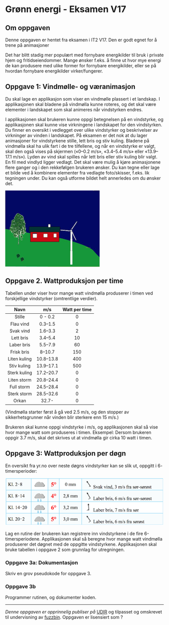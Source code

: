 # Grønn energi - Eksamen V17

## Om oppgaven

Denne oppgaven er hentet fra eksamen i IT2 V17. Den er godt egnet for å trene på animasjoner

Det har blitt stadig mer populært med fornybare energikilder til bruk i private hjem og
fritidseiendommer. Mange ønsker f.eks. å finne ut hvor mye energi de kan produsere
med ulike former for fornybare energikilder, eller se på hvordan fornybare energikilder
virker/fungerer.

## Oppgave 1: Vindmølle- og væranimasjon

Du skal lage en applikasjon som viser en vindmølle plassert i et landskap. I applikasjonen
skal bladene på vindmølla kunne roteres, og det skal være elementer i landskapet som
skal animeres når vindstyrken endres.

I applikasjonen skal brukeren kunne oppgi betegnelsen på en vindstyrke, og applikasjonen skal kunne vise virkningene i landskapet for den vindstyrken. Du finner en oversikt i vedlegget over ulike vindstyrker og beskrivelser av virkninger av vinden i landskapet. På eksamen er det nok at du lager animasjoner for vindstyrkene stille, lett bris og stiv kuling. Bladene på vindmølla skal ha ulik fart i de tre tilfellene, og når en vindstyrke er valgt, skal den også vises på skjermen («0–0.2 m/s», «3.4–5.4 m/s» eller «13.9–17.1 m/s»). Lyden av vind skal spilles når lett bris eller stiv kuling blir valgt. En fil med vindlyd ligger vedlagt. Det skal være mulig å kjøre animasjonene flere ganger og i den rekkefølgen brukeren ønsker. Du kan tegne eller lage et bilde ved å kombinere elementer fra vedlagte foto/skisser, f.eks. lik tegningen under. Du kan også utforme bildet helt annerledes om du ønsker det.

![Vindmøller](media/energi/energi.png)

## Oppgave 2. Wattproduksjon per time

Tabellen under viser hvor mange watt vindmølla produserer i timen ved forskjellige
vindstyrker (omtrentlige verdier).

|  Navn  |  m/s  | Watt per time |
|:------:|:-----:|:-------------:|
| Stille       |0 - 0.2  | 0|
| Flau vind    |0.3–1.5  | 0|
| Svak vind    |1.6–3.3  | 2|
| Lett bris    |3.4–5.4  | 10|
| Laber bris   |5.5–7.9  | 60|
| Frisk bris   |8–10.7   | 150|
| Liten kuling |10.8–13.8| 400|
| Stiv kuling  |13.9–17.1| 500|
| Sterk kuling |17.2–20.7| 0|
| Liten storm  |20.8–24.4| 0|
| Full storm   |24.5–28.4| 0|
| Sterk storm  |28.5–32.6| 0|
| Orkan        |32.7-    | 0|

(Vindmølla starter først å gå ved 2.5 m/s, og den stopper av sikkerhetsgrunner når
vinden blir sterkere enn 15 m/s.)

Brukeren skal kunne oppgi vindstyrke i m/s, og applikasjonen skal så vise hvor mange
watt som produseres i timen. Eksempel: Dersom brukeren oppgir 3.7 m/s, skal det
skrives ut at vindmølla gir cirka 10 watt i timen.

## Oppgave 3: Wattproduksjon per døgn

En oversikt fra yr.no over neste døgns vindstyrker kan se slik ut, oppgitt i 6-
timersperioder:

![Værtabell](media/energi/vaer.png)

Lag en rutine der brukeren kan registrere inn vindstyrkene i de fire 6-timersperiodene.
Applikasjonen skal så beregne hvor mange watt vindmølla produserer det døgnet med de
oppgitte vindstyrkene. Applikasjonen skal bruke tabellen i oppgave 2 som grunnlag for
utregningen.

### Oppgave 3a: Dokumentasjon

Skriv en grov pseudokode for oppgave 3.

### Oppgave 3b

Programmer rutinen, og dokumenter koden.

---

_Denne oppgaven er opprinnelig publiser på_ [UDIR](https://dok.udir.no/EksamensOppgaver.aspx?proveType=EV) og tilpasset og omskrevet til undervisning av [fuzzbin](https://github.com/fuzzbin). Oppgaven er lisensiert som ?
